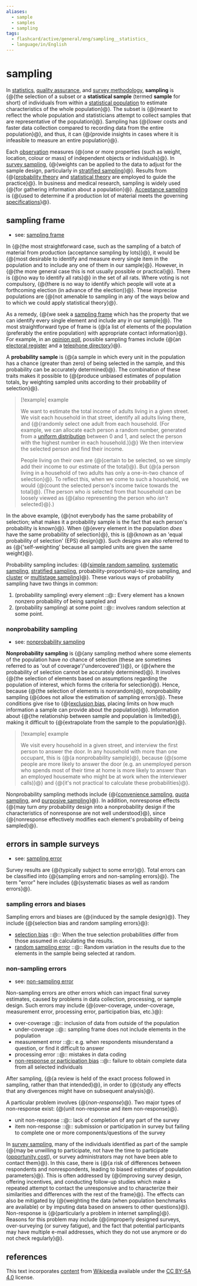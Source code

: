 ```yaml
---
aliases:
  - sample
  - samples
  - sampling
tags:
  - flashcard/active/general/eng/sampling__statistics_
  - language/in/English
---
```


# sampling

In [statistics](statistics.md), [quality assurance](quality%20assurance.md), and [survey methodology](survey%20methodology.md), __sampling__ is {@{the selection of a subset or a __statistical sample__ (termed __sample__ for short) of individuals from within a [statistical population](statistical%20population.md) to estimate characteristics of the whole population}@}. The subset is {@{meant to reflect the whole population and statisticians attempt to collect samples that are representative of the population}@}. Sampling has {@{lower costs and faster data collection compared to recording data from the entire population}@}, and thus, it can {@{provide insights in cases where it is infeasible to measure an entire population}@}. <!--SR:!2025-07-04,236,330!2025-05-27,189,310!2025-07-27,238,290!2025-07-19,247,330-->

Each [observation](observation.md) measures {@{one or more properties (such as weight, location, colour or mass) of independent objects or individuals}@}. In [survey sampling](survey%20sampling.md), {@{weights can be applied to the data to adjust for the sample design, particularly in [stratified sampling](stratified%20sampling.md)}@}. Results from {@{[probability theory](probability%20theory.md) and [statistical theory](statistical%20theory.md) are employed to guide the practice}@}. In business and medical research, sampling is widely used {@{for gathering information about a population}@}. [Acceptance sampling](acceptance%20sampling.md) is {@{used to determine if a production lot of material meets the governing [specifications](specification%20(technical%20standard).md)}@}. <!--SR:!2026-06-20,491,310!2025-10-14,314,330!2025-10-10,311,330!2025-08-07,263,330!2025-09-17,293,330-->

## sampling frame

- see: [sampling frame](sampling%20frame.md)

In {@{the most straightforward case, such as the sampling of a batch of material from production (acceptance sampling by lots)}@}, it would be {@{most desirable to identify and measure every single item in the population and to include any one of them in our sample}@}. However, in {@{the more general case this is not usually possible or practical}@}. There is {@{no way to identify all rats}@} in the set of all rats. Where voting is not compulsory, {@{there is no way to identify which people will vote at a forthcoming election (in advance of the election)}@}. These imprecise populations are {@{not amenable to sampling in any of the ways below and to which we could apply statistical theory}@}. <!--SR:!2025-08-13,267,330!2027-03-21,699,330!2025-07-26,253,330!2025-07-28,254,330!2025-06-28,230,330!2025-08-19,269,330-->

As a remedy, {@{we seek a [sampling frame](sampling%20frame.md) which has the property that we can identify every single element and include any in our sample}@}. The most straightforward type of frame is {@{a list of elements of the population (preferably the entire population) with appropriate contact information}@}. For example, in an [opinion poll](opinion%20poll.md), possible sampling frames include {@{an [electoral register](electoral%20roll.md) and a [telephone directory](telephone%20directory.md)}@}. <!--SR:!2025-06-07,176,270!2025-07-07,238,330!2027-03-25,715,330-->

A __probability sample__ is {@{a sample in which every unit in the population has a chance (greater than zero) of being selected in the sample, and this probability can be accurately determined}@}. The combination of these traits makes it possible to {@{produce unbiased estimates of population totals, by weighting sampled units according to their probability of selection}@}. <!--SR:!2025-07-03,234,330!2026-07-06,493,310-->

> [!example] example
>
> We want to estimate the total income of adults living in a given street. We visit each household in that street, identify all adults living there, and {@{randomly select one adult from each household. (For example, we can allocate each person a random number, generated from a [uniform distribution](continuous%20uniform%20distribution.md) between 0 and 1, and select the person with the highest number in each household.)}@} We then interview the selected person and find their income.
>
> People living on their own are {@{certain to be selected, so we simply add their income to our estimate of the total}@}. But {@{a person living in a household of two adults has only a one-in-two chance of selection}@}. To reflect this, when we come to such a household, we would {@{count the selected person's income twice towards the total}@}. (The person who _is_ selected from that household can be loosely viewed as {@{also representing the person who _isn't_ selected}@}.) <!--SR:!2025-07-11,241,330!2026-10-30,601,330!2025-09-22,296,330!2025-09-29,303,330!2025-09-01,280,330-->

In the above example, {@{not everybody has the same probability of selection; what makes it a probability sample is the fact that each person's probability is known}@}. When {@{every element in the population _does_ have the same probability of selection}@}, this is {@{known as an 'equal probability of selection' (EPS) design}@}. Such designs are also referred to as {@{'self-weighting' because all sampled units are given the same weight}@}. <!--SR:!2025-08-17,268,330!2025-09-23,297,330!2025-07-15,245,330!2025-06-23,227,330-->

Probability sampling includes: {@{[simple random sampling](simple%20random%20sample.md), [systematic sampling](systematic%20sampling.md), [stratified sampling](stratified%20sampling.md), probability-proportional-to-size sampling, and [cluster](cluster%20sampling.md) or [multistage sampling](multistage%20sampling.md)}@}. These various ways of probability sampling have two things in common: <!--SR:!2025-06-01,178,270-->

1. (probability sampling) every element ::@:: Every element has a known nonzero probability of being sampled and <!--SR:!2025-08-13,264,330!2025-07-03,235,330-->
2. (probability sampling) at some point ::@:: involves random selection at some point. <!--SR:!2025-09-05,283,330!2026-06-26,495,310-->

### nonprobability sampling

- see: [nonprobability sampling](nonprobability%20sampling.md)

__Nonprobability sampling__ is {@{any sampling method where some elements of the population have _no_ chance of selection (these are sometimes referred to as 'out of coverage'/'undercovered')}@}, or {@{where the probability of selection cannot be accurately determined}@}. It involves {@{the selection of elements based on assumptions regarding the population of interest, which forms the criteria for selection}@}. Hence, because {@{the selection of elements is nonrandom}@}, nonprobability sampling {@{does not allow the estimation of sampling errors}@}. These conditions give rise to {@{[exclusion bias](selection%20bias.md), placing limits on how much information a sample can provide about the population}@}. Information about {@{the relationship between sample and population is limited}@}, making it difficult to {@{extrapolate from the sample to the population}@}. <!--SR:!2025-04-25,173,310!2025-10-11,312,330!2025-05-23,186,310!2025-07-10,241,330!2026-10-10,540,310!2025-05-29,188,290!2025-08-17,270,330!2025-07-18,246,330-->

> [!example] example
>
> We visit every household in a given street, and interview the first person to answer the door. In any household with more than one occupant, this is {@{a nonprobability sample}@}, because {@{some people are more likely to answer the door (e.g. an unemployed person who spends most of their time at home is more likely to answer than an employed housemate who might be at work when the interviewer calls)}@} and {@{it's not practical to calculate these probabilities}@}. <!--SR:!2025-09-25,299,330!2025-05-09,188,310!2027-05-07,747,330-->

Nonprobability sampling methods include {@{[convenience sampling](convenience%20sampling.md), [quota sampling](quota%20sampling.md), and [purposive sampling](nonprobability%20sampling.md)}@}. In addition, nonresponse effects {@{may turn _any_ probability design into a nonprobability design if the characteristics of nonresponse are not well understood}@}, since {@{nonresponse effectively modifies each element's probability of being sampled}@}. <!--SR:!2025-09-04,282,330!2025-09-23,249,270!2025-08-10,262,330-->

## errors in sample surveys

- see: [sampling error](sampling%20error.md)

Survey results are {@{typically subject to some error}@}. Total errors can be classified into {@{sampling errors and non-sampling errors}@}. The term "error" here includes {@{systematic biases as well as random errors}@}. <!--SR:!2025-07-25,252,330!2026-12-21,640,330!2025-08-27,278,330-->

### sampling errors and biases

Sampling errors and biases are {@{induced by the sample design}@}. They include {@{selection bias and random sampling errors}@}: <!--SR:!2025-08-03,259,330!2025-08-02,259,330-->

- [selection bias](selection%20bias.md) ::@:: When the true selection probabilities differ from those assumed in calculating the results. <!--SR:!2025-06-29,232,330!2025-08-01,258,330-->
- [random sampling error](sampling%20error.md) ::@:: Random variation in the results due to the elements in the sample being selected at random. <!--SR:!2025-08-14,265,330!2025-10-04,307,330-->

### non-sampling errors

- see: [non-sampling error](non-sampling%20error.md)

Non-sampling errors are other errors which can impact final survey estimates, caused by problems in data collection, processing, or sample design. Such errors may include {@{over-coverage, under-coverage, measurement error, processing error, participation bias, etc.}@}: <!--SR:!2025-12-08,313,290-->

- over-coverage ::@:: inclusion of data from outside of the population <!--SR:!2025-10-03,306,330!2025-10-12,313,330-->
- under-coverage ::@:: sampling frame does not include elements in the population <!--SR:!2025-05-17,193,310!2025-08-16,269,330-->
- measurement error ::@:: e.g. when respondents misunderstand a question, or find it difficult to answer <!--SR:!2025-06-06,206,310!2025-09-24,298,330-->
- processing error ::@:: mistakes in data coding <!--SR:!2025-08-26,275,330!2025-08-18,270,330-->
- [non-response or participation bias](participation%20bias.md) ::@:: failure to obtain complete data from all selected individuals <!--SR:!2025-05-30,207,330!2025-08-03,259,330-->

After sampling, {@{a review is held of the exact process followed in sampling, rather than that intended}@}, in order to {@{study any effects that any divergences might have on subsequent analysis}@}. <!--SR:!2026-10-21,571,310!2025-05-28,187,310-->

A particular problem involves {@{_non-response_}@}. Two major types of non-response exist: {@{unit non-response and item non-response}@}. <!--SR:!2025-09-18,294,330!2025-08-22,272,330-->

- unit non-response ::@:: lack of completion of any part of the survey <!--SR:!2025-07-14,243,330!2025-09-11,288,330-->
- item non-response ::@:: submission or participation in survey but failing to complete one or more components/questions of the survey <!--SR:!2027-03-29,717,330!2025-08-24,276,330-->

In [survey sampling](survey%20sampling.md), many of the individuals identified as part of the sample {@{may be unwilling to participate, not have the time to participate ([opportunity cost](opportunity%20cost.md)), or survey administrators may not have been able to contact them}@}. In this case, there is {@{a risk of differences between respondents and nonrespondents, leading to biased estimates of population parameters}@}. This is often addressed by {@{improving survey design, offering incentives, and conducting follow-up studies which make a repeated attempt to contact the unresponsive and to characterize their similarities and differences with the rest of the frame}@}. The effects can also be mitigated by {@{weighting the data (when population benchmarks are available) or by imputing data based on answers to other questions}@}. Non-response is {@{particularly a problem in internet sampling}@}. Reasons for this problem may include {@{improperly designed surveys, over-surveying (or survey fatigue), and the fact that potential participants may have multiple e-mail addresses, which they do not use anymore or do not check regularly}@}. <!--SR:!2025-10-15,315,330!2026-01-06,352,290!2025-07-04,194,270!2025-09-02,281,330!2025-06-23,226,330!2025-08-27,276,330-->

## references

This text incorporates [content](https://en.wikipedia.org/wiki/sampling_(statistics)) from [Wikipedia](Wikipedia.md) available under the [CC BY-SA 4.0](https://creativecommons.org/licenses/by-sa/4.0/) license.
